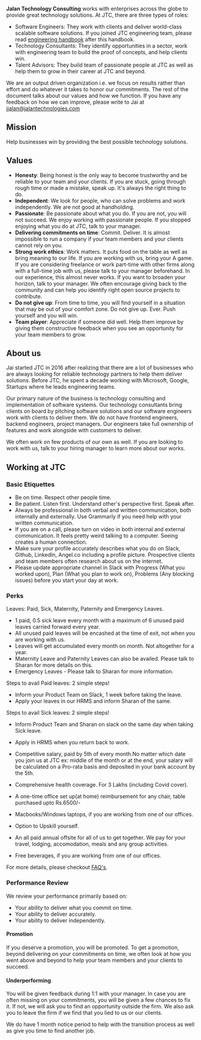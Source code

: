 **Jalan Technology Consulting** works with enterprises across the globe to provide great technology solutions. At JTC, there are three types of roles:

- Software Engineers: They work with clients and deliver world-class scalable software solutions. If you joined JTC engineering team, please read [engineering handbook](https://github.com/jalantechnologies/handbook/blob/main/engineering.md) after this handbook.
- Technology Consultants: They identify opportunities in a sector, work with engineering team to build the proof of concepts, and help clients win.
- Talent Advisors: They build team of passionate people at JTC as well as help them to grow in their career at JTC and beyond.

We are an output driven organization i.e. we focus on results rather than effort and do whatever it takes to honor our commitments. The rest of the document talks about our values and how we function. If you have any feedback on how we can improve, please write to Jai at jjalan@jalantechnologies.com

## Mission
Help businesses win by providing the best possible technology solutions.

## Values
- **Honesty**: Being honest is the only way to become trustworthy and be reliable to your team and your clients. If you are stuck, going through rough time or made a mistake, speak up. It's always the right thing to do.
- **Independent**: We look for people, who can solve problems and work independently. We are not good at handholding.
- **Passionate**: Be passionate about what you do. If you are not, you will not succeed. We enjoy working with passionate people. If you stopped enjoying what you do at JTC, talk to your manager.
- **Delivering commitments on time**: Commit. Deliver. It is almost impossible to run a company if your team members and your clients cannot rely on you.
- **Strong work ethics**: Work matters. It puts food on the table as well as bring meaning to our life. If you are working with us, bring your A game. If you are considering freelance or work part-time with other firms along with a full-time job with us, please talk to your manager beforehand. In our experience, this almost never works. If you want to broaden your horizon, talk to your manager. We often encourage giving back to the community and can help you identify right open source projects to contribute.
- **Do not give up**: From time to time, you will find yourself in a situation that may be out of your comfort zone. Do not give up. Ever. Push yourself and you will win.
- **Team player**: Appreciate if someone did well. Help them improve by giving them constructive feedback when you see an opportunity for your team members to grow.

## About us
Jai started JTC in 2016 after realizing that there are a lot of businesses who are always looking for reliable technology partners to help them deliver solutions. Before JTC, he spent a decade working with Microsoft, Google, Startups where he leads engineering teams.

Our primary nature of the business is technology consulting and implementation of software systems. Our technology consultants bring clients on board by pitching software solutions and our software engineers work with clients to deliver them. We do not have frontend engineers, backend engineers, project managers. Our engineers take full ownership of features and work alongside with customers to deliver.

We often work on few products of our own as well. If you are looking to work with us, talk to your hiring manager to learn more about our works.

## Working at JTC
### Basic Etiquettes
- Be on time. Respect other people time.
- Be patient. Listen first. Understand other's perspective first. Speak after.
- Always be professional in both verbal and written communication, both internally and externally. Use Grammarly if you need help with your written communication.
- If you are on a call, please turn on video in both internal and external communication. It feels pretty weird talking to a computer. Seeing creates a human connection.
- Make sure your profile accurately describes what you do on Slack, Github, LinkedIn, Angel.co including a profile picture. Prospective clients and team members often research about us on the internet.
- Please update appropriate channel in Slack with Progress (What you worked upon), Plan (What you plan to work on), Problems (Any blocking issues) before you start your day at work.

### Perks

Leaves: Paid, Sick, Maternity, Paternity and Emergency Leaves.
 - 1 paid, 0.5 sick leave every month with a maximum of 6 unused paid leaves carried forward every year.
 - All unused paid leaves will be encashed at the time of exit, not when you are working with us.
 - Leaves will get accumulated every month on month. Not altogether for a year.
 - Maternity Leave and Paternity Leaves can also be availed. Please talk to Sharan for more details on this.
 - Emergency Leaves - Please talk to Sharan for more information.
 
 Steps to avail Paid leaves: 2 simple steps!
  - Inform your Product Team on Slack, 1 week before taking the leave.
  - Apply your leaves in our HRMS and inform Sharan of the same.

Steps to avail Sick leaves: 2 simple steps!
 - Inform Product Team and Sharan on slack on the same day when taking Sick leave.
 - Apply in HRMS when you return back to work.

 - Competitive salary, paid by 5th of every month.No matter which date you join us at JTC ex: middle of the month or at the end, 
   your salary will be calculated on a Pro-rata basis and deposited in your bank account by the 5th.
 - Comprehensive health coverage. For 3 Lakhs (including Covid cover). 
 - A one-time office set up(at home) reimbursement for any chair, table purchased upto Rs.6500/-
 - Macbooks/Windows laptops, if you are working from one of our offices.
 - Option to Upskill yourself.  
 - An all paid annual offsite for all of us to get together. We pay for your travel, lodging, accomodation, meals and any group activities.
 - Free beverages, if you are working from one of our offices.

For more details, please checkout [FAQ's](https://github.com/jalantechnologies/handbook/blob/main/faq.md).

### Performance Review
We review your performance primarily based on:
 - Your ability to deliver what you commit on time.
 - Your ability to deliver accurately.
 - Your ability to deliver independently.

#### Promotion
If you deserve a promotion, you will be promoted. To get a promotion, beyond delivering on your commitments on time, we often look at how you went above and beyond to help your team members and your clients to succeed.

#### Underperforming
You will be given feedback during 1:1 with your manager. In case you are often missing on your commitments, you will be given a few chances to fix it. If not, we will ask you to find an opportunity outside the firm. We also ask you to leave the firm if we find that you lied to us or our clients.

We do have 1 month notice period to help with the transition process as well as give you time to find another job.

